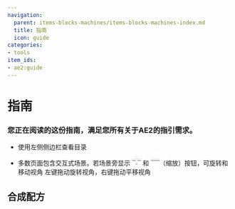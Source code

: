 ```yaml
---
navigation:
  parent: items-blocks-machines/items-blocks-machines-index.md
  title: 指南
  icon: guide
categories:
- tools
item_ids:
- ae2:guide
---
```


# 指南

<ItemImage id="guide" scale="8" />

### 您正在阅读的这份指南，满足您所有关于AE2的指引需求。

* 使用左侧侧边栏查看目录
* 多数页面包含交互式场景。若场景旁显示 ![加号](../assets/diagrams/plus.png)
  和 ![减号](../assets/diagrams/minus.png)（缩放）按钮，可旋转和移动视角
  左键拖动旋转视角，右键拖动平移视角

## 合成配方

<RecipeFor id="guide" />